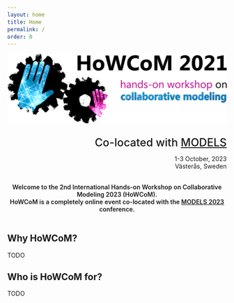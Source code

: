 ```yaml
---
layout: home
title: Home
permalink: /
order: 0
---
```


![howcom](/assets/howcom-v2-2-trim-1920.png)

<div style="text-align: right">
  <p style="font-size:25px;margin-bottom:0px;font-weight:500;">Co-located with <a href="http://www.modelsconference.org">MODELS</a></p>
  <p>1-3 October, 2023<br/>
  Västerås, Sweden</strike></p>
  <br/>
</div>

<div align="center" style="font-weight: 600">
  Welcome to the 2nd International Hands-on Workshop on Collaborative Modeling 2023 (HoWCoM).<br>
  HoWCoM is a completely online event co-located with the <a href="http://www.modelsconference.org">MODELS 2023</a> conference.
  <br/>
  <br/>
</div>

## Why HoWCoM?

TODO

## Who is HoWCoM for?

TODO
